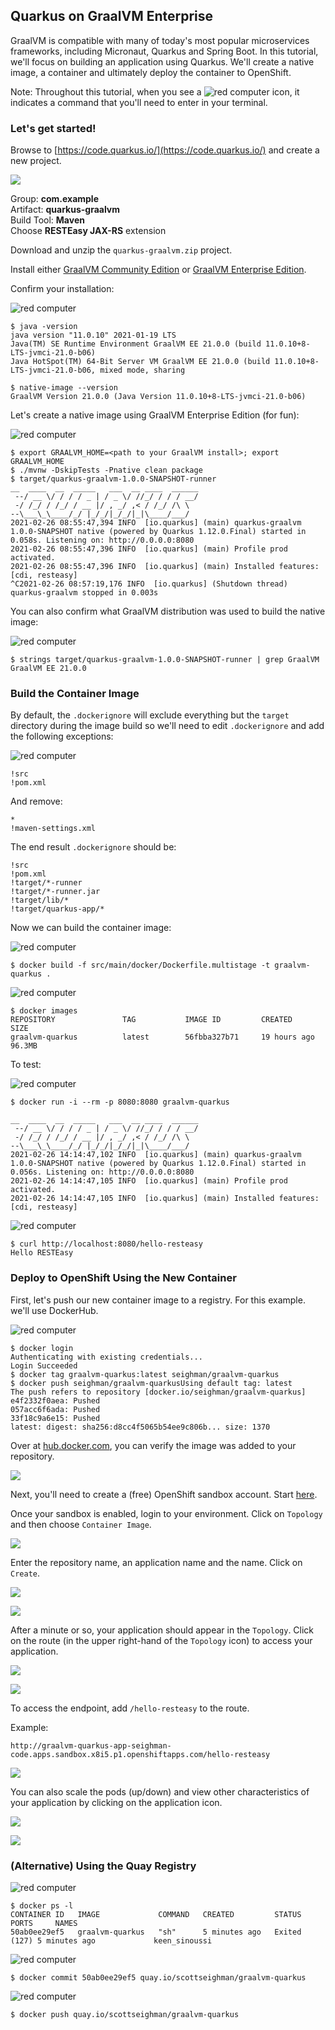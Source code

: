 ## Quarkus on GraalVM Enterprise

GraalVM is compatible with many of today's most popular microservices frameworks, including Micronaut, Quarkus and Spring Boot. In this tutorial, we'll focus on building an application using Quarkus.  We'll create a native image, a container and ultimately deploy the container to OpenShift.

Note: Throughout this tutorial, when you see a ![red computer](images/userinput.png)
icon, it indicates a command that you'll need to enter in your terminal.


### Let's get started!

Browse to [https://code.quarkus.io/](https://code.quarkus.io/) and create a new project.

![](images/quarkus-project.png)

Group:  **com.example**  
Artifact: **quarkus-graalvm**  
Build Tool: **Maven**  
Choose **RESTEasy JAX-RS** extension


Download and unzip the `quarkus-graalvm.zip` project.

Install either [GraalVM Community Edition](https://www.graalvm.org/docs/getting-started/) or [GraalVM Enterprise Edition](https://github.com/swseighman/Installing-GraalVM-Enterprise-Edition).

Confirm your installation:

![red computer](images/userinput.png)

```
$ java -versionjava version "11.0.10" 2021-01-19 LTSJava(TM) SE Runtime Environment GraalVM EE 21.0.0 (build 11.0.10+8-LTS-jvmci-21.0-b06)Java HotSpot(TM) 64-Bit Server VM GraalVM EE 21.0.0 (build 11.0.10+8-LTS-jvmci-21.0-b06, mixed mode, sharing
$ native-image --versionGraalVM Version 21.0.0 (Java Version 11.0.10+8-LTS-jvmci-21.0-b06)
```

Let's create a native image using GraalVM Enterprise Edition (for fun):

![red computer](images/userinput.png)

```
$ export GRAALVM_HOME=<path to your GraalVM install>; export GRAALVM_HOME
$ ./mvnw -DskipTests -Pnative clean package
$ target/quarkus-graalvm-1.0.0-SNAPSHOT-runner__  ____  __  _____   ___  __ ____  ______ --/ __ \/ / / / _ | / _ \/ //_/ / / / __/ -/ /_/ / /_/ / __ |/ , _/ ,< / /_/ /\ \--\___\_\____/_/ |_/_/|_/_/|_|\____/___/2021-02-26 08:55:47,394 INFO  [io.quarkus] (main) quarkus-graalvm 1.0.0-SNAPSHOT native (powered by Quarkus 1.12.0.Final) started in 0.058s. Listening on: http://0.0.0.0:80802021-02-26 08:55:47,396 INFO  [io.quarkus] (main) Profile prod activated.2021-02-26 08:55:47,396 INFO  [io.quarkus] (main) Installed features: [cdi, resteasy]^C2021-02-26 08:57:19,176 INFO  [io.quarkus] (Shutdown thread) quarkus-graalvm stopped in 0.003s
```

You can also confirm what GraalVM distribution was used to build the native image:

![red computer](images/userinput.png)

```
$ strings target/quarkus-graalvm-1.0.0-SNAPSHOT-runner | grep GraalVMGraalVM EE 21.0.0
```

### Build the Container Image

By default, the `.dockerignore` will exclude everything but the `target` directory during the image build so we'll need to edit `.dockerignore` and add the following exceptions:

![red computer](images/userinput.png)

```
!src!pom.xml
```
And remove:

```
*
!maven-settings.xml
```

The end result `.dockerignore` should be:

```!src!pom.xml!target/*-runner!target/*-runner.jar!target/lib/*!target/quarkus-app/*
```

Now we can build the container image:

![red computer](images/userinput.png)

```
$ docker build -f src/main/docker/Dockerfile.multistage -t graalvm-quarkus .
```

![red computer](images/userinput.png)

```
$ docker imagesREPOSITORY               TAG           IMAGE ID         CREATED           SIZEgraalvm-quarkus          latest        56fbba327b71     19 hours ago      96.3MB
```

To test:

![red computer](images/userinput.png)

```
$ docker run -i --rm -p 8080:8080 graalvm-quarkus
```
```
__  ____  __  _____   ___  __ ____  ______ --/ __ \/ / / / _ | / _ \/ //_/ / / / __/ -/ /_/ / /_/ / __ |/ , _/ ,< / /_/ /\ \--\___\_\____/_/ |_/_/|_/_/|_|\____/___/2021-02-26 14:14:47,102 INFO  [io.quarkus] (main) quarkus-graalvm 1.0.0-SNAPSHOT native (powered by Quarkus 1.12.0.Final) started in 0.056s. Listening on: http://0.0.0.0:80802021-02-26 14:14:47,105 INFO  [io.quarkus] (main) Profile prod activated.2021-02-26 14:14:47,105 INFO  [io.quarkus] (main) Installed features: [cdi, resteasy]
```
![red computer](images/userinput.png)

```
$ curl http://localhost:8080/hello-resteasyHello RESTEasy
```

### Deploy to OpenShift Using the New Container

First, let's push our new container image to a registry.  For this example. we'll use DockerHub.

![red computer](images/userinput.png)

```
$ docker loginAuthenticating with existing credentials...Login Succeeded
$ docker tag graalvm-quarkus:latest seighman/graalvm-quarkus
$ docker push seighman/graalvm-quarkusUsing default tag: latestThe push refers to repository [docker.io/seighman/graalvm-quarkus]e4f2332f0aea: Pushed057acc6f6ada: Pushed33f18c9a6e15: Pushedlatest: digest: sha256:d8cc4f5065b54ee9c806b... size: 1370
```
Over at [hub.docker.com](hub.docker.com), you can verify the image was added to your repository.

![](images/ocp-9.png)

Next, you'll need to create a (free) OpenShift sandbox account. Start [here](https://developers.redhat.com/developer-sandbox).

Once your sandbox is enabled, login to your environment.  Click on `Topology` and then choose `Container Image`.

![](images/ocp-1.png)

Enter the repository name, an application name and the name.  Click on `Create`.

![](images/ocp-2.png)

![](images/ocp-3.png)

After a minute or so, your application should appear in the `Topology`.  Click on the route (in the upper right-hand of the `Topology` icon) to access your application.

![](images/ocp-4.png)

![](images/ocp-5.png)

To access the endpoint, add `/hello-resteasy` to the route.

Example: 

```
http://graalvm-quarkus-app-seighman-code.apps.sandbox.x8i5.p1.openshiftapps.com/hello-resteasy
```

![](images/ocp-6.png)

You can also scale the pods (up/down) and view other characteristics of your application by clicking on the application icon.

![](images/ocp-7.png)

![](images/ocp-8.png)

### (Alternative) Using the Quay Registry

![red computer](images/userinput.png)

```
$ docker ps -lCONTAINER ID   IMAGE             COMMAND   CREATED         STATUS                       PORTS     NAMES50ab0ee29ef5   graalvm-quarkus   "sh"      5 minutes ago   Exited (127) 5 minutes ago             keen_sinoussi
```
![red computer](images/userinput.png)

```
$ docker commit 50ab0ee29ef5 quay.io/scottseighman/graalvm-quarkus
```
![red computer](images/userinput.png)

```
$ docker push quay.io/scottseighman/graalvm-quarkus
```